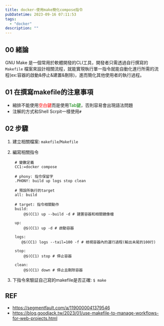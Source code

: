 ```yaml
---
title: docker-使用make簡化compose指令
pubDatetime: 2023-09-16 07:11:53
tags:
  - "docker"
description: ""
---
```


## 00 緒論

GNU Make 是一個常用於軟體開發的CLI工具，開發者只需透過自行撰寫的 `Makefile`
檔案來設計相關流程，就能實現執行單一指令就能自動化進行所需的流程(ex:容器的啟動&停止&建置&刪除)，進而簡化其他使用者的執行過程。

<!--more-->

## 01 在撰寫makefile的注意事項

- 縮排不能使用<font color=red>空白鍵</font>而是使用<font color=green>Tab鍵</font>，否則容易會出現語法問題
- 注解的方式和Shell Scrpit一樣使用`#`

## 02 步驟

1. 建立相關檔案: `makefile`/`Makefile`
2. 編寫相關指令

   ```makefile=
    # 變數定義
    CC1:=docker compose

    # phony: 指令保留字
    .PHONY: build up logs stop clean

    # 預設所執行的target
    all: build

    # target: 指令相關動作
    build:
        @$(CC1) up --build -d # 建置容器和相關鏡像檔

    up:
        @$(CC1) up -d # 啟動容器

    logs:
       @$(CC1) logs --tail=100 -f # 檢視容器內的運行過程(輸出未尾的100行)

    stop:
        @$(CC1) stop # 停止容器

    clean:
        @$(CC1) down # 停止且刪除容器
   ```

3. 下指令來驗証自己寫的makefile是否正確: `$ make`

## REF

- https://segmentfault.com/a/1190000041379546
- https://blog.goodjack.tw/2023/01/use-makefile-to-manage-workflows-for-web-projects.html
